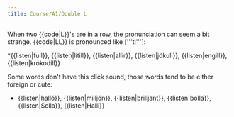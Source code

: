 ```yaml
---
title: Course/A1/Double L
---
```


When two {{code|L}}'s are in a row, the pronunciation can seem a bit strange. {{code|LL}} is pronounced like ['''tl''']:

*{{listen|full}}, {{listen|lítill}}, {{listen|allir}}, {{listen|jökull}}, {{listen|engill}}, {{listen|krókódíll}}

Some words don't have this click sound, those words tend to be either foreign or cute:

* {{listen|halló}}, {{listen|milljón}}, {{listen|brilljant}}, {{listen|bolla}}, {{listen|Solla}}, {{listen|Halli}}